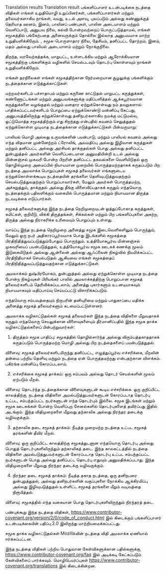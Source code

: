 
Translation results
Translation result
பங்களிப்பாளர் உடன்படிக்கை நடத்தை விதிகள்
எங்கள் உறுதிமொழி
உறுப்பினர்கள், பங்களிப்பாளர்கள் மற்றும் தலைவர்களாகிய நாங்கள், வயது, உடல் அளவு, புலப்படும் அல்லது கண்ணுக்குத் தெரியாத ஊனம், இனம், பாலினப் பண்புகள், பாலின அடையாளம் மற்றும் வெளிப்பாடு, அனுபவ நிலை, கல்வி போன்றவற்றைப் பொருட்படுத்தாமல், எங்கள் சமூகத்தில் பங்கேற்பதை அனைவருக்கும் தொல்லை இல்லாத அனுபவமாக மாற்ற உறுதியளிக்கிறோம். , சமூக-பொருளாதார நிலை, தேசியம், தனிப்பட்ட தோற்றம், இனம், மதம் அல்லது பாலியல் அடையாளம் மற்றும் நோக்குநிலை.

திறந்த, வரவேற்கத்தக்க, மாறுபட்ட, உள்ளடக்கிய மற்றும் ஆரோக்கியமான சமூகத்திற்கு பங்களிக்கும் வழிகளில் செயல்படவும் தொடர்பு கொள்ளவும் நாங்கள் உறுதியளிக்கிறோம்.

எங்கள் தரநிலைகள்
எங்கள் சமூகத்திற்கான நேர்மறையான சூழலுக்கு பங்களிக்கும் நடத்தைக்கான எடுத்துக்காட்டுகள்:

மற்றவர்களிடம் பச்சாதாபம் மற்றும் கருணை காட்டுதல்
மாறுபட்ட கருத்துக்கள், கண்ணோட்டங்கள் மற்றும் அனுபவங்களுக்கு மதிப்பளித்தல்
ஆக்கபூர்வமான கருத்துக்களை வழங்குதல் மற்றும் மனதார ஏற்றுக்கொள்வது
நம் தவறுகளால் பாதிக்கப்பட்டவர்களிடம் பொறுப்பை ஏற்றுக்கொண்டு மன்னிப்பு கேட்பது, அனுபவத்திலிருந்து கற்றுக்கொள்வது
தனிநபர்களாகிய நமக்கு மட்டுமல்ல, ஒட்டுமொத்த சமூகத்திற்கும் எது சிறந்தது என்பதில் கவனம் செலுத்துதல்
ஏற்றுக்கொள்ள முடியாத நடத்தைக்கான எடுத்துக்காட்டுகள் பின்வருமாறு:

பாலியல் மொழி அல்லது உருவங்களின் பயன்பாடு, மற்றும் பாலியல் கவனம் அல்லது எந்த விதமான முன்னேற்றம்
ட்ரோலிங், அவமதிப்பு அல்லது இழிவான கருத்துகள் மற்றும் தனிப்பட்ட அல்லது அரசியல் தாக்குதல்கள்
பொது அல்லது தனிப்பட்ட துன்புறுத்தல்
அவர்களின் வெளிப்படையான அனுமதியின்றி உடல் அல்லது மின்னஞ்சல் முகவரி போன்ற பிறரின் தனிப்பட்ட தகவல்களை வெளியிடுதல்
ஒரு தொழில்முறை அமைப்பில் நியாயமான முறையில் பொருத்தமற்றதாகக் கருதப்படும் பிற நடத்தை
அமலாக்க பொறுப்புகள்
சமூகத் தலைவர்கள் எங்களுடைய ஏற்றுக்கொள்ளக்கூடிய நடத்தையின் தரங்களை தெளிவுபடுத்துவதற்கும் செயல்படுத்துவதற்கும் பொறுப்பாவார்கள், மேலும் அவர்கள் பொருத்தமற்ற, அச்சுறுத்தும், தாக்குதல் அல்லது தீங்கு விளைவிப்பதாகக் கருதும் எந்தவொரு நடத்தைக்கும் பதிலளிக்கும் வகையில் பொருத்தமான மற்றும் நியாயமான திருத்த நடவடிக்கை எடுப்பார்கள்.

சமூகத் தலைவர்களுக்கு இந்த நடத்தை நெறிமுறையுடன் ஒத்துப்போகாத கருத்துகள், கமிட்கள், குறியீடு, விக்கி திருத்தங்கள், சிக்கல்கள் மற்றும் பிற பங்களிப்புகளை அகற்ற, திருத்த அல்லது நிராகரிக்க உரிமையும் பொறுப்பும் உள்ளது.

வாய்ப்பு
இந்த நடத்தை நெறிமுறை அனைத்து சமூக இடைவெளிகளிலும் பொருந்தும், மேலும் ஒரு நபர் அதிகாரப்பூர்வமாக பொது இடங்களில் சமூகத்தை பிரதிநிதித்துவப்படுத்தும்போதும் பொருந்தும். உத்தியோகபூர்வ மின்னஞ்சல் முகவரியைப் பயன்படுத்துதல், உத்தியோகபூர்வ சமூக ஊடகக் கணக்கு மூலம் இடுகையிடுதல் அல்லது ஆன்லைன் அல்லது ஆஃப்லைன் நிகழ்வில் நியமிக்கப்பட்ட பிரதிநிதியாகச் செயல்படுதல் ஆகியவை எங்கள் சமூகத்தைப் பிரதிநிதித்துவப்படுத்துவதற்கான எடுத்துக்காட்டுகள்.

அமலாக்கம்
துஷ்பிரயோகம், துன்புறுத்தல் அல்லது ஏற்றுக்கொள்ள முடியாத நடத்தை போன்ற நிகழ்வுகள் பிரியங்கர் பாலில் அமலாக்கத்திற்கு பொறுப்பான சமூகத் தலைவர்களிடம் தெரிவிக்கப்படலாம், அனைத்து புகார்களும் உடனடியாகவும் நியாயமாகவும் மதிப்பாய்வு செய்யப்பட்டு விசாரிக்கப்படும்.

எந்தவொரு சம்பவத்தையும் நிருபரின் தனியுரிமை மற்றும் பாதுகாப்பை மதிக்க அனைத்து சமூகத் தலைவர்களும் கடமைப்பட்டுள்ளனர்.

அமலாக்க வழிகாட்டுதல்கள்
சமூகத் தலைவர்கள் இந்த நடத்தை விதிகளை மீறுவதாகக் கருதும் எந்தவொரு செயலுக்கான விளைவுகளையும் தீர்மானிப்பதில் இந்த சமூக தாக்க வழிகாட்டுதல்களைப் பின்பற்றுவார்கள்:

1. திருத்தம்
சமூக பாதிப்பு: சமூகத்தில் தொழில்சார்ந்த அல்லது விரும்பத்தகாததாகக் கருதப்படும் பொருத்தமற்ற மொழி அல்லது பிற நடத்தைகளைப் பயன்படுத்துதல்.

விளைவு: சமூகத் தலைவர்களிடமிருந்து தனிப்பட்ட, எழுத்துப்பூர்வ எச்சரிக்கை, மீறலின் தன்மை பற்றிய தெளிவு மற்றும் நடத்தை ஏன் பொருத்தமற்றது என்பதற்கான விளக்கம். பகிரங்க மன்னிப்பு கோரப்படலாம்.

2. எச்சரிக்கை
சமூகத் தாக்கம்: ஒரு சம்பவம் அல்லது தொடர் செயல்களின் மூலம் ஏற்படும் மீறல்.

விளைவு: தொடர்ந்த நடத்தைக்கான விளைவுகளுடன் கூடிய எச்சரிக்கை. ஒரு குறிப்பிட்ட காலத்திற்கு, நடத்தை விதிகளை அமல்படுத்துபவர்களுடன் கோரப்படாத தொடர்பு உட்பட, சம்பந்தப்பட்ட நபர்களுடன் எந்த தொடர்பும் இல்லை. சமூக இடங்கள் மற்றும் சமூக ஊடகங்கள் போன்ற வெளிப்புற சேனல்களில் தொடர்புகளைத் தவிர்ப்பது இதில் அடங்கும். இந்த விதிமுறைகளை மீறுவது தற்காலிக அல்லது நிரந்தர தடைக்கு வழிவகுக்கும்.

3. தற்காலிக தடை
சமூகத் தாக்கம்: நீடித்த முறையற்ற நடத்தை உட்பட சமூகத் தரங்களின் தீவிர மீறல்.

விளைவு: ஒரு குறிப்பிட்ட காலத்திற்கு சமூகத்துடனான எந்தவொரு தொடர்பு அல்லது பொதுத் தொடர்புகளிலிருந்தும் தற்காலிகத் தடை. இந்த காலகட்டத்தில் நடத்தை விதிகளை அமல்படுத்துபவர்களுடன் கோரப்படாத தொடர்பு உட்பட சம்பந்தப்பட்ட நபர்களுடன் பொது அல்லது தனிப்பட்ட தொடர்பு எதுவும் அனுமதிக்கப்படாது. இந்த விதிமுறைகளை மீறுவது நிரந்தர தடைக்கு வழிவகுக்கும்.

4. நிரந்தர தடை
சமூகத் தாக்கம்: நீடித்த தகாத நடத்தை, ஒரு தனிநபரை துன்புறுத்துதல், அல்லது தனிநபர்களின் வகுப்புகளை நோக்கிய ஆக்கிரமிப்பு அல்லது இழிவுபடுத்துதல் உள்ளிட்ட சமூகத் தரங்களை மீறும் வடிவத்தை நிரூபித்தல்.

விளைவு: சமூகத்தில் எந்த வகையான பொது தொடர்புகளிலிருந்தும் நிரந்தரத் தடை.

பண்புக்கூறு
இந்த நடத்தை விதிகள், https://www.contributor-covenant.org/version/2/0/code_of_conduct.html இல் கிடைக்கும் பங்களிப்பாளர் உடன்படிக்கையின் பதிப்பு 2.0 இலிருந்து மாற்றியமைக்கப்பட்டது.

சமூக தாக்க வழிகாட்டுதல்கள் Mozillaவின் நடத்தை விதி அமலாக்க ஏணியால் ஈர்க்கப்பட்டன.

இந்த நடத்தை விதிகள் பற்றிய பொதுவான கேள்விகளுக்கான பதில்களுக்கு, https://www.contributor-covenant.org/faq இல் அடிக்கடி கேட்கப்படும் கேள்விகளைப் பார்க்கவும். மொழிபெயர்ப்புகள் https://www.contributor-covenant.org/translations இல் கிடைக்கின்றன.